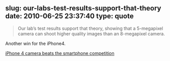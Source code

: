 slug: our-labs-test-results-support-that-theory
date: 2010-06-25 23:37:40
type: quote
---

> Our lab’s test results support that theory, showing that a 5-megapixel camera can shoot higher quality images than an 8-megapixel camera.

Another win for the iPhone4.

 [iPhone 4 camera beats the smartphone competition](http://www.macworld.com/article/152314/2010/06/iphonecameratests.html)
